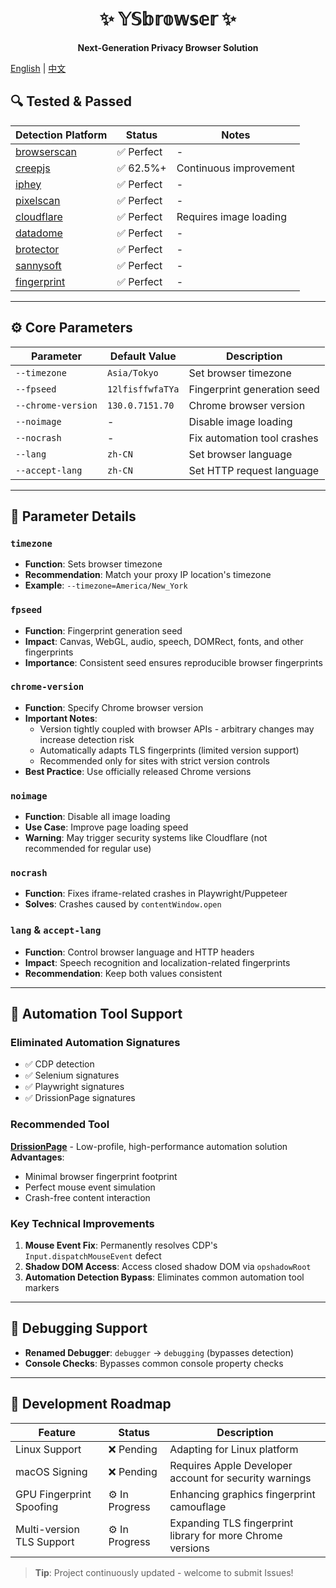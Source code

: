 <div align="center">

# ✨ 𝕐𝕊𝕓𝕣𝕠𝕨𝕤𝕖𝕣 ✨  
**Next-Generation Privacy Browser Solution**

</div>

[English](README-en.md) | [中文](README.md)

## 🔍 Tested & Passed
| Detection Platform                                                  | Status       | Notes                |
|---------------------------------------------------------------------|--------------|----------------------|
| [browserscan](https://browserscan.net)                              | ✅ Perfect    | -                    |
| [creepjs](https://abrahamjuliot.github.io/creepjs/)                 | ✅ 62.5%+     | Continuous improvement |
| [iphey](https://iphey.com)                                          | ✅ Perfect    | -                    |
| [pixelscan](https://pixelscan.net)                                  | ✅ Perfect    | -                    |
| [cloudflare](https://www.cloudflare.com/zh-cn/)                     | ✅ Perfect    | Requires image loading |
| [datadome](https://datadome.co/products/bot-protection/)            | ✅ Perfect    | -                    |
| [brotector](https://kaliiiiiiiiii.github.io/brotector/)             | ✅ Perfect    | -                    |
| [sannysoft](https://bot.sannysoft.com/)                             | ✅ Perfect    | -                    |
| [fingerprint](https://fingerprint.com/products/bot-detection/)      | ✅ Perfect    | -                    |

---

## ⚙️ Core Parameters
| Parameter                            | Default Value       | Description                     |
|--------------------------------------|---------------------|---------------------------------|
| `--timezone`                         | `Asia/Tokyo`        | Set browser timezone            |
| `--fpseed`                           | `12lfisffwfaTYa`    | Fingerprint generation seed     |
| `--chrome-version`                   | `130.0.7151.70`     | Chrome browser version          |
| `--noimage`                          | -                   | Disable image loading           |
| `--nocrash`                          | -                   | Fix automation tool crashes     |
| `--lang`                             | `zh-CN`             | Set browser language            |
| `--accept-lang`                      | `zh-CN`             | Set HTTP request language       |

---

## 📝 Parameter Details
### **`timezone`**  
- **Function**: Sets browser timezone
- **Recommendation**: Match your proxy IP location's timezone
- **Example**: `--timezone=America/New_York`

### **`fpseed`**  
- **Function**: Fingerprint generation seed
- **Impact**: Canvas, WebGL, audio, speech, DOMRect, fonts, and other fingerprints
- **Importance**: Consistent seed ensures reproducible browser fingerprints

### **`chrome-version`**  
- **Function**: Specify Chrome browser version
- **Important Notes**:
  - Version tightly coupled with browser APIs - arbitrary changes may increase detection risk
  - Automatically adapts TLS fingerprints (limited version support)
  - Recommended only for sites with strict version controls
- **Best Practice**: Use officially released Chrome versions

### **`noimage`**  
- **Function**: Disable all image loading
- **Use Case**: Improve page loading speed
- **Warning**: May trigger security systems like Cloudflare (not recommended for regular use)

### **`nocrash`**  
- **Function**: Fixes iframe-related crashes in Playwright/Puppeteer
- **Solves**: Crashes caused by `contentWindow.open`

### **`lang` & `accept-lang`**
- **Function**: Control browser language and HTTP headers
- **Impact**: Speech recognition and localization-related fingerprints
- **Recommendation**: Keep both values consistent

---

## 🤖 Automation Tool Support
### Eliminated Automation Signatures
- ✅ CDP detection
- ✅ Selenium signatures
- ✅ Playwright signatures
- ✅ DrissionPage signatures

### Recommended Tool
**[DrissionPage](https://github.com/g1879/DrissionPage)** - Low-profile, high-performance automation solution  
**Advantages**:
- Minimal browser fingerprint footprint
- Perfect mouse event simulation
- Crash-free content interaction

### Key Technical Improvements
1. **Mouse Event Fix**: Permanently resolves CDP's `Input.dispatchMouseEvent` defect
2. **Shadow DOM Access**: Access closed shadow DOM via `opshadowRoot`
3. **Automation Detection Bypass**: Eliminates common automation tool markers

---

## 🐞 Debugging Support
- **Renamed Debugger**: `debugger` → `debugging` (bypasses detection)
- **Console Checks**: Bypasses common console property checks

---

## 🚧 Development Roadmap
| Feature                  | Status     | Description                                                      |
|--------------------------|------------|------------------------------------------------------------------|
| Linux Support            | ❌ Pending  | Adapting for Linux platform                                      |
| macOS Signing            | ❌ Pending  | Requires Apple Developer account for security warnings           |
| GPU Fingerprint Spoofing | ⚙️ In Progress | Enhancing graphics fingerprint camouflage                        |
| Multi-version TLS Support| ⚙️ In Progress | Expanding TLS fingerprint library for more Chrome versions       |

> **Tip**: Project continuously updated - welcome to submit Issues!